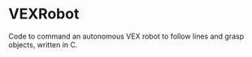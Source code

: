 # VEXRobot
Code to command an autonomous VEX robot to follow lines and grasp objects, written in C.
